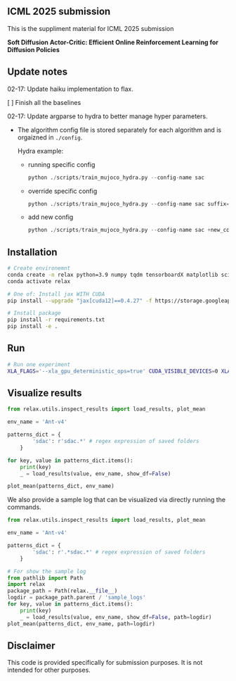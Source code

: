 ## ICML 2025 submission

This is the suppliment material for ICML 2025 submission 

**Soft Diffusion Actor-Critic: Efficient Online Reinforcement Learning for Diffusion Policies**

## Update notes

02-17: Update haiku implementation to flax.

[ ] Finish all the baselines

02-17: Update argparse to hydra to better manage hyper parameters.

- The algorithm config file is stored separately for each algorithm and is orgaizned in `./config`.

    Hydra example:
    - running specific config 

        ```python
        python ./scripts/train_mujoco_hydra.py --config-name sac
        ```
    - override specific config
        ```python 
        python ./scripts/train_mujoco_hydra.py --config-name sac suffix=override_test
        ```
    - add new config
        ```python
        python ./scripts/train_mujoco_hydra.py --config-name sac +new_config=new_config
        ```


## Installation

```bash
# Create environemnt
conda create -n relax python=3.9 numpy tqdm tensorboardX matplotlib scikit-learn black snakeviz ipykernel setproctitle numba
conda activate relax

# One of: Install jax WITH CUDA 
pip install --upgrade "jax[cuda12]==0.4.27" -f https://storage.googleapis.com/jax-releases/jax_cuda_releases.html

# Install package
pip install -r requirements.txt
pip install -e .
```



## Run
```bash
# Run one experiment
XLA_FLAGS='--xla_gpu_deterministic_ops=true' CUDA_VISIBLE_DEVICES=0 XLA_PYTHON_CLIENT_MEM_FRACTION=.1 python scripts/train_mujoco.py --alg sdac --seed 100
```

## Visualize results
```python
from relax.utils.inspect_results import load_results, plot_mean

env_name = 'Ant-v4'

patterns_dict = {
        'sdac': r'sdac.*' # regex expression of saved folders
    }

for key, value in patterns_dict.items():
    print(key)
    _ = load_results(value, env_name, show_df=False)

plot_mean(patterns_dict, env_name)
```

We also provide a sample log that can be visualized via directly running the commands.

```python 
from relax.utils.inspect_results import load_results, plot_mean

env_name = 'Ant-v4'

patterns_dict = {
        'sdac': r'.*sdac.*' # regex expression of saved folders
    }

# For show the sample log
from pathlib import Path
import relax
package_path = Path(relax.__file__)
logdir = package_path.parent / 'sample_logs'
for key, value in patterns_dict.items():
    print(key)
    _ = load_results(value, env_name, show_df=False, path=logdir)
plot_mean(patterns_dict, env_name, path=logdir)
```



## Disclaimer
This code is provided specifically for submission purposes. It is not intended for other purposes. 

